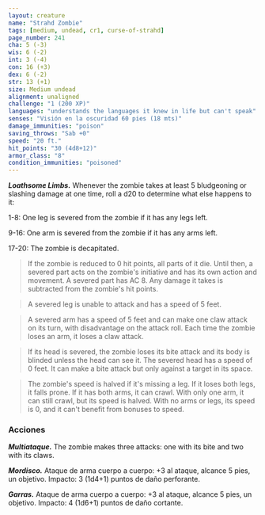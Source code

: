 ```yaml
---
layout: creature
name: "Strahd Zombie"
tags: [medium, undead, cr1, curse-of-strahd]
page_number: 241
cha: 5 (-3)
wis: 6 (-2)
int: 3 (-4)
con: 16 (+3)
dex: 6 (-2)
str: 13 (+1)
size: Medium undead
alignment: unaligned
challenge: "1 (200 XP)"
languages: "understands the languages it knew in life but can't speak"
senses: "Visión en la oscuridad 60 pies (18 mts)"
damage_immunities: "poison"
saving_throws: "Sab +0"
speed: "20 ft."
hit_points: "30 (4d8+12)"
armor_class: "8"
condition_immunities: "poisoned"
---
```


***Loathsome Limbs.*** Whenever the zombie takes at least 5 bludgeoning or slashing damage at one time, roll a d20 to determine what else happens to it:

1-8: One leg is severed from the zombie if it has any legs left.

9-16: One arm is severed from the zombie if it has any arms left.

17-20: The zombie is decapitated.

>If the zombie is reduced to 0 hit points, all parts of it die. Until then, a severed part acts on the zombie's initiative and has its own action and movement. A severed part has AC 8. Any damage it takes is subtracted from the zombie's hit points.

>A severed leg is unable to attack and has a speed of 5 feet.

>A severed arm has a speed of 5 feet and can make one claw attack on its turn, with disadvantage on the attack roll. Each time the zombie loses an arm, it loses a claw attack.

>If its head is severed, the zombie loses its bite attack and its body is blinded unless the head can see it. The severed head has a speed of 0 feet. It can make a bite attack but only against a target in its space.

>The zombie's speed is halved if it's missing a leg. If it loses both legs, it falls prone. If it has both arms, it can crawl. With only one arm, it can still crawl, but its speed is halved. With no arms or legs, its speed is 0, and it can't benefit from bonuses to speed.

### Acciones

***Multiataque.*** The zombie makes three attacks: one with its bite and two with its claws.

***Mordisco.*** Ataque de arma cuerpo a cuerpo: +3 al ataque, alcance 5 pies, un objetivo. Impacto: 3 (1d4+1) puntos de daño perforante.

***Garras.*** Ataque de arma cuerpo a cuerpo: +3 al ataque, alcance 5 pies, un objetivo. Impacto: 4 (1d6+1) puntos de daño cortante.